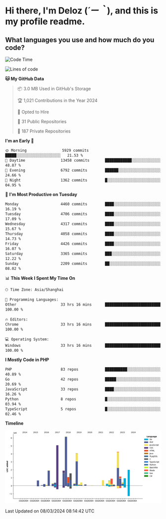 # **Hi there, I'm Deloz (*´ー｀*), and this is my profile readme.**

## **What languages you use and how much do you code?**

<!--START_SECTION:waka-->
![Code Time](http://img.shields.io/badge/Code%20Time-3%2C421%20hrs%2031%20mins-blue)

![Lines of code](https://img.shields.io/badge/From%20Hello%20World%20I%27ve%20Written-35.8%20million%20lines%20of%20code-blue)

**🐱 My GitHub Data** 

> 📦 3.0 MB Used in GitHub's Storage 
 > 
> 🏆 1,021 Contributions in the Year 2024
 > 
> 💼 Opted to Hire
 > 
> 📜 31 Public Repositories 
 > 
> 🔑 187 Private Repositories 
 > 
**I'm an Early 🐤** 

```text
🌞 Morning                5929 commits        █████░░░░░░░░░░░░░░░░░░░░   21.53 % 
🌆 Daytime                13458 commits       ████████████░░░░░░░░░░░░░   48.87 % 
🌃 Evening                6792 commits        ██████░░░░░░░░░░░░░░░░░░░   24.66 % 
🌙 Night                  1362 commits        █░░░░░░░░░░░░░░░░░░░░░░░░   04.95 % 
```
📅 **I'm Most Productive on Tuesday** 

```text
Monday                   4460 commits        ████░░░░░░░░░░░░░░░░░░░░░   16.19 % 
Tuesday                  4706 commits        ████░░░░░░░░░░░░░░░░░░░░░   17.09 % 
Wednesday                4317 commits        ████░░░░░░░░░░░░░░░░░░░░░   15.67 % 
Thursday                 4058 commits        ████░░░░░░░░░░░░░░░░░░░░░   14.73 % 
Friday                   4426 commits        ████░░░░░░░░░░░░░░░░░░░░░   16.07 % 
Saturday                 3365 commits        ███░░░░░░░░░░░░░░░░░░░░░░   12.22 % 
Sunday                   2209 commits        ██░░░░░░░░░░░░░░░░░░░░░░░   08.02 % 
```


📊 **This Week I Spent My Time On** 

```text
🕑︎ Time Zone: Asia/Shanghai

💬 Programming Languages: 
Other                    33 hrs 16 mins      █████████████████████████   100.00 % 

🔥 Editors: 
Chrome                   33 hrs 16 mins      █████████████████████████   100.00 % 

💻 Operating System: 
Windows                  33 hrs 16 mins      █████████████████████████   100.00 % 
```

**I Mostly Code in PHP** 

```text
PHP                      83 repos            ██████████░░░░░░░░░░░░░░░   40.89 % 
Go                       42 repos            █████░░░░░░░░░░░░░░░░░░░░   20.69 % 
JavaScript               33 repos            ████░░░░░░░░░░░░░░░░░░░░░   16.26 % 
Python                   8 repos             █░░░░░░░░░░░░░░░░░░░░░░░░   03.94 % 
TypeScript               5 repos             █░░░░░░░░░░░░░░░░░░░░░░░░   02.46 % 
```



**Timeline**

![Lines of Code chart](https://raw.githubusercontent.com/deloz/deloz/main/assets/bar_graph.png)


 Last Updated on 08/03/2024 08:14:42 UTC
<!--END_SECTION:waka-->
